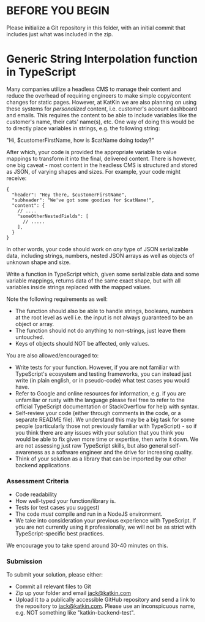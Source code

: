 # BEFORE YOU BEGIN
Please initialize a Git repository in this folder, with an initial commit that includes just what was included in the zip.

# Generic String Interpolation function in TypeScript

Many companies utilize a headless CMS to manage their content and reduce the overhead of requiring engineers to make simple copy/content changes for static pages. However, at KatKin we are also planning on using these systems for _personalized_ content, i.e. customer's account dashboard and emails. This requires the content to be able to include variables like the customer's name, their cats' name(s), etc. One way of doing this would be to directly place variables in strings, e.g. the following string:

"Hi, $customerFirstName, how is $catName doing today?"

After which, your code is provided the appropriate variable to value mappings to transform it into the final, delivered content. There is however, one big caveat - most content in the headless CMS is structured and stored as JSON, of varying shapes and sizes. For example, your code might receive:

```
{
  "header": "Hey there, $customerFirstName",
  "subheader": "We've got some goodies for $catName!",
  "content": {
    // ....
    "someOtherNestedFields": [
      // .....
    ],
  }
}

```

In other words, your code should work on _any_ type of JSON serializable data, including strings, numbers, nested JSON arrays as well as objects of unknown shape and size. 

Write a function in TypeScript which, given some serializable data and some variable mappings, returns data of the same exact shape, but with all variables inside strings replaced with the mapped values.

Note the following requirements as well:
- The function should also be able to handle strings, booleans, numbers at the root level as well i.e. the input is not always guaranteed to be an object or array.
- The function should not do anything to non-strings, just leave them untouched.
- Keys of objects should NOT be affected, only values.


You are also allowed/encouraged to:
- Write tests for your function. However, if you are not familiar with TypeScript's ecosystem and testing frameworks, you can instead just write (in plain english, or in pseudo-code) what test cases you would have.
- Refer to Google and online resources for information, e.g. if you are unfamiliar or rusty with the language please feel free to refer to the official TypeScript documentation or StackOverflow for help with syntax.
- Self-review your code (either through comments in the code, or a separate README file). We understand this may be a big task for some people (particularly those not previously familiar with TypeScript) - so if you think there are any issues with your solution that you think you would be able to fix given more time or expertise, then write it down. We are not assessing just raw TypeScript skills, but also general self-awareness as a software engineer and the drive for increasing quality.
- Think of your solution as a library that can be imported by our other backend applications.

### Assessment Criteria
- Code readability
- How well-typed your function/library is.
- Tests (or test cases you suggest)
- The code _must_ compile and run in a NodeJS environment.
- We take into consideration your previous experience with TypeScript. If you are not currently using it professionally, we will not be as strict with TypeScript-specific best practices.


We encourage you to take spend around 30-40 minutes on this.

### Submission

To submit your solution, please either:

- Commit all relevant files to Git
- Zip up your folder and email jack@katkin.com
- Upload it to a publically accessible GitHub repository and send a link to the repository to jack@katkin.com. Please use an inconspicuous name, e.g. NOT something like "katkin-backend-test".
